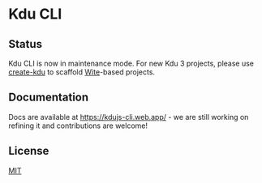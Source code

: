 # Kdu CLI

## Status

Kdu CLI is now in maintenance mode. For new Kdu 3 projects, please use [create-kdu](https://github.com/kdujs/create-kdu) to scaffold [Wite](https://witejs.web.app/)-based projects.

## Documentation

Docs are available at https://kdujs-cli.web.app/ - we are still working on refining it and contributions are welcome!

## License

[MIT](https://github.com/kdujs/kdu-cli/blob/main/LICENSE)
